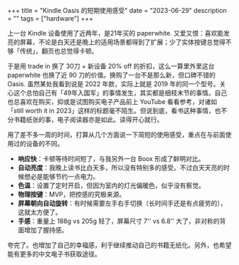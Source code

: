 +++
title = "Kindle Oasis 的短期使用感受"
date = "2023-06-29"
description = ""
tags = ["hardware"]
+++

上一台 Kindle 设备使用了近两年，是21年买的 paperwhite. 又爱又恨：喜欢能发亮的屏幕，不论是白天还是晚上的适用场景都得到了扩展；少了实体按键总觉得不够「传统」，翻页也总觉得卡顿。

于是用 trade in 换了 30刀 + 新设备 20% off 的折扣，这么一算里外里这台 paperwhite 也换了近 90 刀的价值。换购了一台不是那么新，但口碑不错的 Oasis.  虽然某处我看到说是 2022 年款，实际上就是 2019 年的同一个型号。关心这个总怕自己有「49年入国军」的事情发生，其实都是细枝末节的事情。自己也总喜欢在购买，抑或是试图购买电子产品前上 YouTube 看看参考，对诸如「still worth it in 2023」这样的标题毫不陌生。但说到底，看书这种事情，也不分书籍纸张的事，电子阅读器亦是如此。读得开心就行。

用了差不多一周的时间，打算从几个方面说一下简短的使用感受，重点在与前面使用过的设备的不同。

- **响应快**：卡顿等待时间短了，与我另外一台 Boox 形成了鲜明对比。
- **自动亮度**：我晚上读书比白天多，所以没有特别多的感受。不过白天天亮的时候想必是能够节约一点电力。
- **色温**：设置了定时开启，但因为室内的灯光偏暖色，似乎没有察觉。
- **物理按键**：MVP，把控感的究极来源。
- **屏幕朝向自动旋转**：有时候需要左手右手切换（长时间手还是有点疲劳的），这就太方便了。
- **手感**：重量上 188g vs 205g 轻了，屏幕尺寸 7'' vs 6.8'' 大了，非对称的背面增加了握持感。

夸完了。也增加了自己的幸福感，利于继续推动自己的书籍无纸化。另外，也希望能有更多的中文电子书获取途径。
